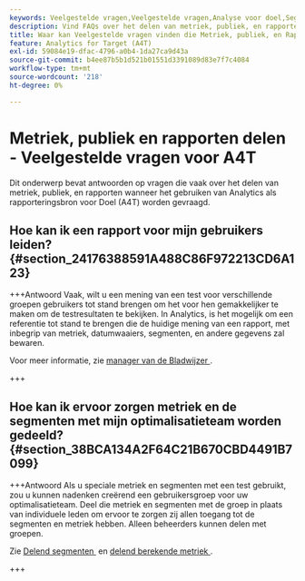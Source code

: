 ```yaml
---
keywords: Veelgestelde vragen,Veelgestelde vragen,Analyse voor doel,Segmenten,A4T,Rapporten delen
description: Vind FAQs over het delen van metriek, publiek, en rapporten wanneer het gebruiken van Analytics voor  [!DNL Target]  (A4T). A4T laat u Analytics gebruiken die voor Adobe  [!DNL Target]  activiteiten melden.
title: Waar kan Veelgestelde vragen vinden die Metriek, publiek, en Rapporten in A4T delen?
feature: Analytics for Target (A4T)
exl-id: 59084e19-dfac-4796-a0b4-1da27ca9d43a
source-git-commit: b4ee87b5b1d521b01551d3391089d83e7f7c4084
workflow-type: tm+mt
source-wordcount: '218'
ht-degree: 0%

---
```


# Metriek, publiek en rapporten delen - Veelgestelde vragen voor A4T

Dit onderwerp bevat antwoorden op vragen die vaak over het delen van metriek, publiek, en rapporten wanneer het gebruiken van Analytics als rapporteringsbron voor Doel (A4T) worden gevraagd.

## Hoe kan ik een rapport voor mijn gebruikers leiden? {#section_24176388591A488C86F972213CD6A123}

+++Antwoord
Vaak, wilt u een mening van een test voor verschillende groepen gebruikers tot stand brengen om het voor hen gemakkelijker te maken om de testresultaten te bekijken. In Analytics, is het mogelijk om een referentie tot stand te brengen die de huidige mening van een rapport, met inbegrip van metriek, datumwaaiers, segmenten, en andere gegevens zal bewaren.

Voor meer informatie, zie [&#x200B; manager van de Bladwijzer &#x200B;](https://experienceleague.adobe.com/docs/analytics/analyze/reports-analytics/bookmarks.html?lang=nl-NL).

+++

## Hoe kan ik ervoor zorgen metriek en de segmenten met mijn optimalisatieteam worden gedeeld? {#section_38BCA134A2F64C21B670CBD4491B7099}

+++Antwoord
Als u speciale metriek en segmenten met een test gebruikt, zou u kunnen nadenken creërend een gebruikersgroep voor uw optimalisatieteam. Deel die metriek en segmenten met de groep in plaats van individuele leden om ervoor te zorgen zij allen toegang tot de segmenten en metriek hebben. Alleen beheerders kunnen delen met groepen.

Zie [&#x200B; Delend segmenten &#x200B;](https://experienceleague.adobe.com/docs/analytics/components/segmentation/segmentation-workflow/t-seg-share.html?lang=nl-NL) en [&#x200B; delend berekende metriek &#x200B;](https://experienceleague.adobe.com/docs/analytics/components/calculated-metrics/calcmetric-workflow/cm-sharing.html?lang=nl-NL).

+++

